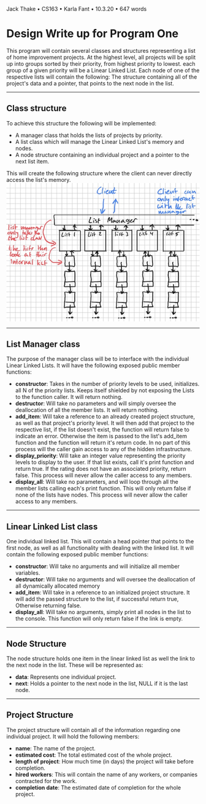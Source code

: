 Jack Thake • CS163 • Karla Fant • 10.3.20 • 647 words

# Design Write up for Program One
This program will contain several classes and structures representing a list of
home improvement projects. At the highest level, all projects will be split up
into groups sorted by their priority, from highest priority to lowest. each
group of a given priority will be a Linear Linked List. Each node of one of the
respective lists will contain the following: The structure containing all of the
project's data and a pointer, that points to the next node in the list.

---
## Class structure
To achieve this structure the following will be implemented:
- A manager class that holds the lists of projects by priority.
- A list class which will manage the Linear Linked List's memory and nodes.
- A node structure containing an individual project and a pointer to the next
  list item.
  
[//]: #test
This will create the following structure where the client can never directly access the list's memory.
![class diagram](img/class_diagram.jpg)

---
## List Manager class
The purpose of the manager class will be to interface with the individual Linear
Linked Lists. It will have the following exposed public member functions:
- **constructor**: Takes in the number of priority levels to be used, initializes.
  all N of the priority lists. Keeps itself shielded by not exposing the Lists
  to the function caller. It will return nothing.
- **destructor**: Will take no parameters and will simply oversee the
  deallocation of all the member lists. It will return nothing.
- **add_item**: Will take a reference to an already created project structure, as
  well as that project's priority level. It will then add that project to the
  respective list, if the list doesn't exist, the function will return false
  to indicate an error. Otherwise the item is passed to the list's add_item
  function and the function will return it's return code. In no part of this
  process will the caller gain access to any of the hidden infrastructure.
- **display_priority**: Will take an integer value representing the priority
  levels to display to the user. If that list exists, call it's print
  function and return true. If the rating does not have an associated
  priority, return false. This process will never allow the caller access to
  any members.
- **display_all**: Will take no parameters, and will loop through all the member
  lists calling each's print function. This will only return false if none of
  the lists have nodes. This process will never allow the caller access to
  any members.

---
## Linear Linked List class
One individual linked list. This will contain a head pointer that points to the
first node, as well as all functionality with dealing with the linked list. It
will contain the following exposed public member functions:
- **constructor**: Will take no arguments and will initialize all member
  variables.
- **destructor**: Will take no arguments and will oversee the deallocation of
  all dynamically allocated memory
- **add_item**: Will take in a reference to an initialized project structure. It
  will add the passed structure to the list, if successful return true,
  Otherwise returning false.
- **display_all**: Will take no arguments, simply print all nodes in the list
  to the console. This function will only return false if the link is empty.

---
## Node Structure
The node structure holds one item in the linear linked list as well the link to
the next node in the list. These will be represented as:
- **data**: Represents one individual project.
- **next**: Holds a pointer to the next node in the list, NULL if it is the
  last node.

---
## Project Structure
The project structure will contain all of the information regarding one
individual project. It will hold the following members:
- **name**: The name of the project.
- **estimated cost**: The total estimated cost of the whole project.
- **length of project**: How much time (in days) the project will take before
  completion.
- **hired workers**: This will contain the name of any workers, or companies
  contracted for the work.
- **completion date**: The estimated date of completion for the whole project.
